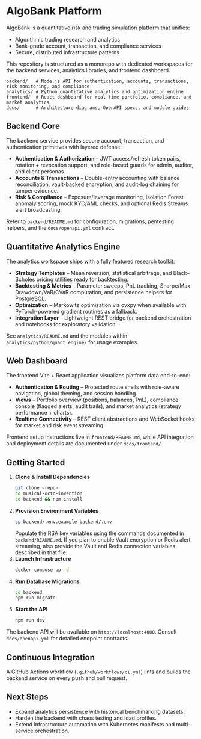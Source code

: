 # AlgoBank Platform

AlgoBank is a quantitative risk and trading simulation platform that unifies:

-   Algorithmic trading research and analytics
-   Bank-grade account, transaction, and compliance services
-   Secure, distributed infrastructure patterns

This repository is structured as a monorepo with dedicated workspaces for the backend services, analytics libraries, and frontend dashboard.

```
backend/   # Node.js API for authentication, accounts, transactions, risk monitoring, and compliance
analytics/ # Python quantitative analytics and optimization engine
frontend/  # React dashboard for real-time portfolio, compliance, and market analytics
docs/      # Architecture diagrams, OpenAPI specs, and module guides
```

## Backend Core

The backend service provides secure account, transaction, and authentication primitives with layered defense:

-   **Authentication & Authorization** – JWT access/refresh token pairs, rotation + revocation support, and role-based guards for admin, auditor, and client personas.
-   **Accounts & Transactions** – Double-entry accounting with balance reconciliation, vault-backed encryption, and audit-log chaining for tamper evidence.
-   **Risk & Compliance** – Exposure/leverage monitoring, Isolation Forest anomaly scoring, mock KYC/AML checks, and optional Redis Streams alert broadcasting.

Refer to `backend/README.md` for configuration, migrations, pentesting helpers, and the `docs/openapi.yml` contract.

## Quantitative Analytics Engine

The analytics workspace ships with a fully featured research toolkit:

-   **Strategy Templates** – Mean reversion, statistical arbitrage, and Black–Scholes pricing utilities ready for backtesting.
-   **Backtesting & Metrics** – Parameter sweeps, PnL tracking, Sharpe/Max Drawdown/VaR/CVaR computation, and persistence helpers for PostgreSQL.
-   **Optimization** – Markowitz optimization via cvxpy when available with PyTorch-powered gradient routines as a fallback.
-   **Integration Layer** – Lightweight REST bridge for backend orchestration and notebooks for exploratory validation.

See `analytics/README.md` and the modules within `analytics/python/quant_engine/` for usage examples.

## Web Dashboard

The frontend Vite + React application visualizes platform data end-to-end:

-   **Authentication & Routing** – Protected route shells with role-aware navigation, global theming, and session handling.
-   **Views** – Portfolio overview (positions, balances, PnL), compliance console (flagged alerts, audit trails), and market analytics (strategy performance + charts).
-   **Realtime Connectivity** – REST client abstractions and WebSocket hooks for market and risk event streaming.

Frontend setup instructions live in `frontend/README.md`, while API integration and deployment details are documented under `docs/frontend/`.

## Getting Started

1. **Clone & Install Dependencies**
    ```bash
    git clone <repo>
    cd musical-octo-invention
    cd backend && npm install
    ```
2. **Provision Environment Variables**
    ```bash
    cp backend/.env.example backend/.env
    ```
    Populate the RSA key variables using the commands documented in `backend/README.md`. If you plan to enable Vault encryption or Redis alert streaming, also provide the Vault and Redis connection variables described in that file.
3. **Launch Infrastructure**
    ```bash
    docker compose up -d
    ```
4. **Run Database Migrations**
    ```bash
    cd backend
    npm run migrate
    ```
5. **Start the API**
    ```bash
    npm run dev
    ```

The backend API will be available on `http://localhost:4000`. Consult `docs/openapi.yml` for detailed endpoint contracts.

## Continuous Integration

A GitHub Actions workflow (`.github/workflows/ci.yml`) lints and builds the backend service on every push and pull request.

## Next Steps

-   Expand analytics persistence with historical benchmarking datasets.
-   Harden the backend with chaos testing and load profiles.
-   Extend infrastructure automation with Kubernetes manifests and multi-service orchestration.
